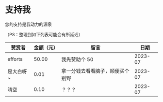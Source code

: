 # 支持我

您的支持是我动力的源泉


<script setup>
import SupportMe from '@/layout/SupportMe/index.vue'
</script>

<SupportMe />


（PS：整理到如下列表可能会有所延迟）

| 赞赏者    | 金额（元） | 留言                             | 日期    |
| --------- | ---------- | -------------------------------- | ------- |
| efforts   | 50.00      | 我先赞助个 50                    | 2023-07 | 
| 是大白呀~ | 0.01       | 拿一分钱去看看脑子，顺便买个别野 | 2023-07 | 
| 晴空      | 0.10       | ？？？                           | 2023-07 | 
